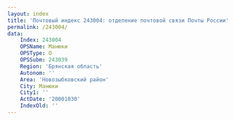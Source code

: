 ```yaml
---
layout: index
title: 'Почтовый индекс 243004: отделение почтовой связи Почты России'
permalink: /243004/
data:
    Index: 243004
    OPSName: Манюки
    OPSType: О
    OPSSubm: 243039
    Region: 'Брянская область'
    Autonom: ''
    Area: 'Новозыбковский район'
    City: Манюки
    City1: ''
    ActDate: '20001030'
    IndexOld: ''
---
```

